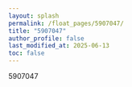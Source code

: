 ```yaml
---
layout: splash
permalink: /float_pages/5907047/
title: "5907047"
author_profile: false
last_modified_at: 2025-06-13
toc: false
---
```

 
5907047
